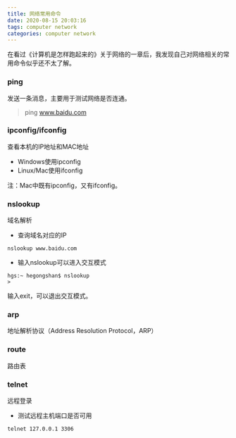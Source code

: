 ```yaml
---
title: 网络常用命令
date: 2020-08-15 20:03:16
tags: computer network
categories: computer network
---
```


在看过《计算机是怎样跑起来的》关于网络的一章后，我发现自己对网络相关的常用命令似乎还不太了解。

<!--more-->

### ping

发送一条消息，主要用于测试网络是否连通。

> ping www.baidu.com

### ipconfig/ifconfig

查看本机的IP地址和MAC地址

* Windows使用ipconfig
* Linux/Mac使用ifconfig

注：Mac中既有ipconfig，又有ifconfig。

### nslookup

域名解析

* 查询域名对应的IP

```shell
nslookup www.baidu.com
```

* 输入nslookup可以进入交互模式

```shell
hgs:~ hegongshan$ nslookup
> 
```

输入exit，可以退出交互模式。

### arp

地址解析协议（Address Resolution Protocol，ARP）

### route

路由表

### telnet

远程登录

* 测试远程主机端口是否可用

```shell
telnet 127.0.0.1 3306
```

